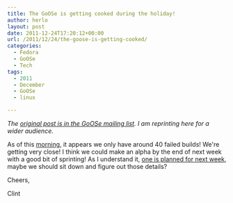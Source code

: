 ```yaml
---
title: The GoOSe is getting cooked during the holiday!
author: herlo
layout: post
date: 2011-12-24T17:20:12+00:00
url: /2011/12/24/the-goose-is-getting-cooked/
categories:
  - Fedora
  - GoOSe
  - Tech
tags:
  - 2011
  - December
  - GoOSe
  - linux

---
```

<address>
  The <a href="https://groups.google.com/group/goose-linux/browse_thread/thread/c9c488a1fd20795">original post is in the GoOSe mailing list</a>. I am reprinting here for a wider audience.
</address>

As of this [morning][1], it appears we only have around 40 failed builds! We're getting very close! I think we could make an alpha by the end of next week with a good bit of sprinting! As I understand it, [one is planned for next week][2], maybe we should sit down and figure out those details?

Cheers,

Clint

 [1]: {{<siteurl>}}misc/goose_failed_builds20111221.txt
 [2]: http://admin.gooseproject.org/goosebot/logs/2011/2011-12-07-Meeting-weekly-0201.log.html "Look at the 02:38 mark"